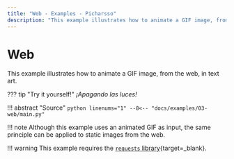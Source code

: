 ```yaml
---
title: "Web - Examples - Picharsso"
description: "This example illustrates how to animate a GIF image, from the web, in text art."
---
```


# Web

This example illustrates how to animate a GIF image, from the web, in text art.

??? tip "Try it yourself!"
    *¡Apagando las luces!*

!!! abstract "Source"
    ```python linenums="1"
    --8<-- "docs/examples/03-web/main.py"
    ```

!!! note
    Although this example uses an animated GIF as input,
    the same principle can be applied to static images from the web.

!!! warning
    This example requires the [`requests` library](https://requests.readthedocs.io/en/master/){target=_blank}.
